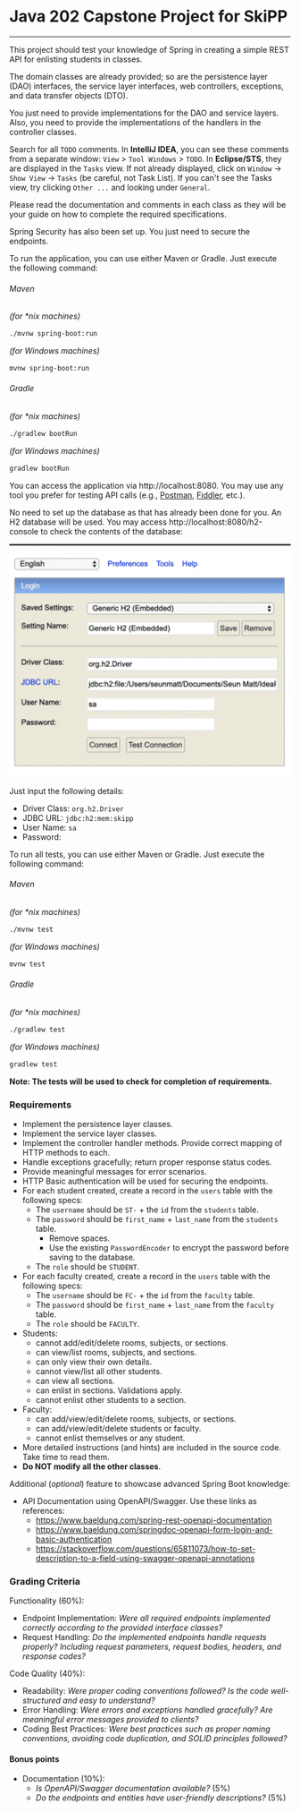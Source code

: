 # Java 202 Capstone Project for SkiPP

---
This project should test your knowledge of Spring in creating a simple 
REST API for enlisting students in classes.

The domain classes are already provided; so are the persistence layer (DAO) interfaces, the service layer interfaces,
web controllers, exceptions, and data transfer objects (DTO).

You just need to provide implementations for the DAO and service layers. Also, you need
to provide the implementations of the handlers in the controller classes.

Search for all `TODO` comments. In **IntelliJ IDEA**, you can see these comments from a separate window:
`View` > `Tool Windows` > `TODO`. In **Eclipse/STS**, they are displayed in the `Tasks` view. 
If not already displayed, click on `Window` -> `Show View` -> `Tasks` (be careful, not Task List). 
If you can't see the Tasks view, try clicking `Other ...` and looking under `General`.

Please read the documentation and comments in each class as they will be your guide
on how to complete the required specifications.

Spring Security has also been set up. You just need to secure the endpoints.

To run the application, you can use either Maven or Gradle. Just execute the following command:  

###### Maven
_(for *nix machines)_
```bash
./mvnw spring-boot:run
```
_(for Windows machines)_
```bash
mvnw spring-boot:run
```

###### Gradle
_(for *nix machines)_
```bash
./gradlew bootRun
```
_(for Windows machines)_
```bash
gradlew bootRun
```

You can access the application via http://localhost:8080. You may use any tool you prefer for testing
API calls (e.g., [Postman](https://www.postman.com/), [Fiddler](https://www.telerik.com/fiddler), etc.).

No need to set up the database as that has already been done for you. An H2 database will be used.
You may access http://localhost:8080/h2-console to check the contents of the database:  

![image info](./h2-console.png)  

Just input the following details:
- Driver Class: `org.h2.Driver`
- JDBC URL: `jdbc:h2:mem:skipp`
- User Name: `sa`
- Password: _<blank>_

To run all tests, you can use either Maven or Gradle. Just execute the following command:

###### Maven
_(for *nix machines)_
```bash
./mvnw test
```
_(for Windows machines)_
```bash
mvnw test
```

###### Gradle
_(for *nix machines)_
```bash
./gradlew test
```
_(for Windows machines)_
```bash
gradlew test
```

**Note: The tests will be used to check for completion of requirements.**

### Requirements

- Implement the persistence layer classes.
- Implement the service layer classes.
- Implement the controller handler methods. Provide correct mapping of HTTP methods to each.
- Handle exceptions gracefully; return proper response status codes.
- Provide meaningful messages for error scenarios. 
- HTTP Basic authentication will be used for securing the endpoints.
- For each student created, create a record in the `users` table with the following specs:
  - The `username` should be `ST-` + the `id` from the `students` table.
  - The `password` should be `first_name` + `last_name` from the `students` table.
    - Remove spaces.
    - Use the existing `PasswordEncoder` to encrypt the password before saving to the database.
  - The `role` should be `STUDENT`.
- For each faculty created, create a record in the `users` table with the following specs:
  - The `username` should be `FC-` + the `id` from the `faculty` table.
  - The `password` should be `first_name` + `last_name` from the `faculty` table.
  - The `role` should be `FACULTY`.
- Students: 
  - cannot add/edit/delete rooms, subjects, or sections.
  - can view/list rooms, subjects, and sections.
  - can only view their own details.
  - cannot view/list all other students.
  - can view all sections.
  - can enlist in sections. Validations apply.
  - cannot enlist other students to a section.
- Faculty:
  - can add/view/edit/delete rooms, subjects, or sections.
  - can add/view/edit/delete students or faculty.
  - cannot enlist themselves or any student.
- More detailed instructions (and hints) are included in the source code. Take time to read them.
- **Do NOT modify all the other classes**.

Additional (_optional_) feature to showcase advanced Spring Boot knowledge:
- API Documentation using OpenAPI/Swagger. Use these links as references:
  - https://www.baeldung.com/spring-rest-openapi-documentation
  - https://www.baeldung.com/springdoc-openapi-form-login-and-basic-authentication
  - https://stackoverflow.com/questions/65811073/how-to-set-description-to-a-field-using-swagger-openapi-annotations

### Grading Criteria

Functionality (60%):
- Endpoint Implementation: _Were all required endpoints implemented correctly according to the provided interface classes?_
- Request Handling: _Do the implemented endpoints handle requests properly? Including request parameters, request bodies, headers, and response codes?_

Code Quality (40%):
- Readability: _Were proper coding conventions followed? Is the code well-structured and easy to understand?_
- Error Handling: _Were errors and exceptions handled gracefully? Are meaningful error messages provided to clients?_
- Coding Best Practices: _Were best practices such as proper naming conventions, avoiding code duplication, and SOLID principles followed?_

#### Bonus points

- Documentation (10%): 
  - _Is OpenAPI/Swagger documentation available?_ (5%)
  - _Do the endpoints and entities have user-friendly descriptions?_ (5%)